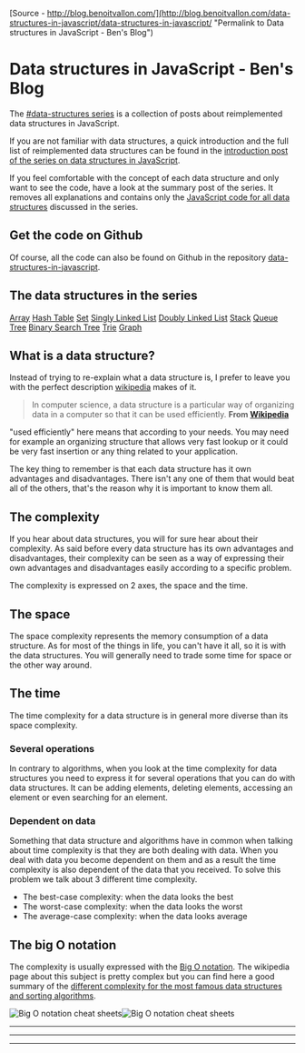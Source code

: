 
[Source - http://blog.benoitvallon.com/](http://blog.benoitvallon.com/data-structures-in-javascript/data-structures-in-javascript/ "Permalink to Data structures in JavaScript - Ben's Blog")

# Data structures in JavaScript - Ben's Blog

The [#data-structures series][1] is a collection of posts about reimplemented data structures in JavaScript.

If you are not familiar with data structures, a quick introduction and the full list of reimplemented data structures can be found in the [introduction post of the series on data structures in JavaScript][2].

If you feel comfortable with the concept of each data structure and only want to see the code, have a look at the summary post of the series. It removes all explanations and contains only the [JavaScript code for all data structures][3] discussed in the series.

## Get the code on Github

Of course, all the code can also be found on Github in the repository [data-structures-in-javascript][4].

## The data structures in the series
[Array](http://blog.benoitvallon.com/data-structures-in-javascript/the-array-data-structure)
 [Hash Table](http://blog.benoitvallon.com/data-structures-in-javascript/the-hash-table-data-structure)
[Set](http://blog.benoitvallon.com/data-structures-in-javascript/the-set-data-structure)
[Singly Linked List](http://blog.benoitvallon.com/data-structures-in-javascript/the-singly-linked-list-data-structure)
[Doubly Linked List](http://blog.benoitvallon.com/data-structures-in-javascript/the-doubly-linked-list-data-structure)
[Stack](http://blog.benoitvallon.com/data-structures-in-javascript/the-stack-data-structure)
[Queue](http://blog.benoitvallon.com/data-structures-in-javascript/the-queue-data-structure)
[Tree](http://blog.benoitvallon.com/data-structures-in-javascript/the-tree-data-structure)
[Binary Search Tree](http://blog.benoitvallon.com/data-structures-in-javascript/the-binary-search-tree-data-structure)
[Trie](http://blog.benoitvallon.com/data-structures-in-javascript/the-trie-data-structure)
[Graph](http://blog.benoitvallon.com/data-structures-in-javascript/the-graph-data-structure)

## What is a data structure?
Instead of trying to re-explain what a data structure is, I prefer to leave you with the perfect description [wikipedia][5] makes of it.

> In computer science, a data structure is a particular way of organizing data in a computer so that it can be used efficiently. **From [Wikipedia][5]**

"used efficiently" here means that according to your needs. You may need for example an organizing structure that allows very fast lookup or it could be very fast insertion or any thing related to your application.

The key thing to remember is that each data structure has it own advantages and disadvantages. There isn't any one of them that would beat all of the others, that's the reason why it is important to know them all.

## The complexity
If you hear about data structures, you will for sure hear about their complexity. As said before every data structure has its own advantages and disadvantages, their complexity can be seen as a way of expressing their own advantages and disadvantages easily according to a specific problem.

The complexity is expressed on 2 axes, the space and the time.

## The space

The space complexity represents the memory consumption of a data structure. As for most of the things in life, you can't have it all, so it is with the data structures. You will generally need to trade some time for space or the other way around.

## The time

The time complexity for a data structure is in general more diverse than its space complexity.

### Several operations

In contrary to algorithms, when you look at the time complexity for data structures you need to express it for several operations that you can do with data structures. It can be adding elements, deleting elements, accessing an element or even searching for an element.

### Dependent on data

Something that data structure and algorithms have in common when talking about time complexity is that they are both dealing with data. When you deal with data you become dependent on them and as a result the time complexity is also dependent of the data that you received. To solve this problem we talk about 3 different time complexity.

* The best-case complexity: when the data looks the best
* The worst-case complexity: when the data looks the worst
* The average-case complexity: when the data looks average

## The big O notation

The complexity is usually expressed with the [Big O notation][6]. The wikipedia page about this subject is pretty complex but you can find here a good summary of the [different complexity for the most famous data structures and sorting algorithms][7].

![Big O notation cheat sheets][8]![Big O notation cheat sheets][9]

* * *
* * *
* * *

[1]: http://blog.benoitvallon.com/category/data-structures-in-javascript/
[2]: http://blog.benoitvallon.com/data-structures-in-javascript/data-structures-in-javascript/
[3]: http://blog.benoitvallon.com/data-structures-in-javascript/data-structures-in-javascript-all-the-code/
[4]: https://github.com/benoitvallon/computer-science-in-javascript/tree/master/data-structures-in-javascript
[5]: https://en.wikipedia.org/wiki/Data_structure
[6]: https://en.wikipedia.org/wiki/Big_O_notation
[7]: http://bigocheatsheet.com/
[8]: http://blog.benoitvallon.com/img/2016-01-11-data-structures-in-javascript/big-o.png "Big O notation cheat sheets"
[9]: http://blog.benoitvallon.com/img/2016-01-11-data-structures-in-javascript/big-o-complexity.png "Big O notation cheat sheets"
[10]: https://disqus.com/?ref_noscript

  